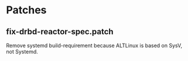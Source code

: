 # Patches

## fix-drbd-reactor-spec.patch

Remove systemd build-requirement because ALTLinux is based on SysV, not Systemd.

